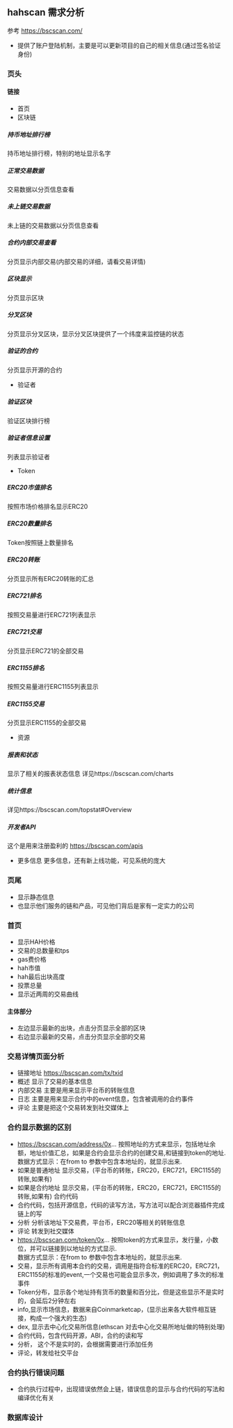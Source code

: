 ## hahscan 需求分析
参考 https://bscscan.com/
- 提供了账户登陆机制，主要是可以更新项目的自己的相关信息(通过签名验证身份)
### 页头
#### 链接
- 首页
- 区块链
##### 持币地址排行榜
持币地址排行榜，特别的地址显示名字
##### 正常交易数据
交易数据以分页信息查看
##### 未上链交易数据
未上链的交易数据以分页信息查看
##### 合约内部交易查看
分页显示内部交易(内部交易的详细，请看交易详情)
##### 区块显示
分页显示区块
##### 分叉区块
分页显示分叉区块，显示分叉区块提供了一个纬度来监控链的状态
##### 验证的合约
分页显示开源的合约
- 验证者
##### 验证区块
验证区块排行榜
##### 验证者信息设置
列表显示验证者
- Token 
##### ERC20市值排名
按照市场价格排名显示ERC20
##### ERC20数量排名
Token按照链上数量排名
##### ERC20转账
分页显示所有ERC20转账的汇总
##### ERC721排名
按照交易量进行ERC721列表显示
##### ERC721交易
分页显示ERC721的全部交易
##### ERC1155排名
按照交易量进行ERC1155列表显示
##### ERC1155交易
分页显示ERC1155的全部交易
- 资源
##### 报表和状态
显示了相关的报表状态信息 详见https://bscscan.com/charts 
##### 统计信息
详见https://bscscan.com/topstat#Overview
##### 开发者API
这个是用来注册盈利的 https://bscscan.com/apis
- 更多信息
更多信息，还有新上线功能，可见系统的庞大
### 页尾
- 显示静态信息
- 也显示他们服务的链和产品，可见他们背后是家有一定实力的公司
### 首页
- 显示HAH价格   
- 交易的总数量和tps
- gas费价格
- hah市值
- hah最后出块高度
- 投票总量
- 显示近两周的交易曲线
#### 主体部分
- 左边显示最新的出块，点击分页显示全部的区块
- 右边显示最新的交易，点击分页显示全部的交易

### 交易详情页面分析
- 链接地址 https://bscscan.com/tx/txid
- 概述 显示了交易的基本信息
- 内部交易 主要是用来显示平台币的转账信息
- 日志 主要是用来显示合约中的event信息，包含被调用的合约事件
- 评论 主要是把这个交易转发到社交媒体上

### 合约显示数据的区别
- https://bscscan.com/address/0x...
按照地址的方式来显示，包括地址余额，地址价值汇总，如果是合约会显示合约的创建交易,和链接到token的地址.    
数据方式显示：在from to 参数中包含本地址的，就显示出来.
- 如果是普通地址 显示交易，(平台币的转账，ERC20，ERC721，ERC1155的转账,如果有)
- 如果是合约地址 显示交易，(平台币的转账，ERC20，ERC721，ERC1155的转账,如果有) 合约代码
- 合约代码，包括开源信息，代码的读写方法，写方法可以配合浏览器插件完成链上的写
- 分析 分析该地址下交易费，平台币，ERC20等相关的转账信息
- 评论 转发到社交媒体
- https://bscscan.com/token/0x...
按照token的方式来显示，发行量，小数位，并可以链接到以地址的方式显示.    
数据方式显示：在from to 参数中包含本地址的，就显示出来.
- 交易，显示所有调用本合约的交易，调用是指符合标准的ERC20，ERC721，ERC1155的标准的event,一个交易也可能会显示多次，例如调用了多次的标准事件
- Token分布，显示各个地址持有货币的数量和百分比，但是这些显示不是实时的，会延后2分钟左右
- info,显示市场信息，数据来自Coinmarketcap，(显示出来各大软件相互链接，构成一个强大的生态)
- dex, 显示去中心化交易所信息(ethscan 对去中心化交易所地址做的特别处理)
- 合约代码，包含代码开源，ABI，合约的读和写
- 分析， 这个不是实时的，会根据需要进行添加任务
- 评论，转发给社交平台
### 合约执行错误问题
- 合约执行过程中，出现错误依然会上链，错误信息的显示与合约代码的写法和编译优化有关
### 数据库设计
